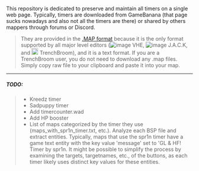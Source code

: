 This repository is dedicated to preserve and maintain all timers on a single web page. Typically, timers are downloaded from GameBanana (that page sucks nowadays and also not all the timers are there) or shared by others mappers through forums or Discord. 

> They are provided in the [.MAP format](https://developer.valvesoftware.com/wiki/MAP_(file_format)) because it is the only format supported by all major level editors (![image](https://github.com/G2Pavon/G2Pavon.github.io/assets/14117486/bb8f90f4-2733-4556-8367-501092a801e8) VHE, ![image](https://github.com/G2Pavon/G2Pavon.github.io/assets/14117486/24a58390-3f4b-43b0-9188-ec4ce9f8504c) J.A.C.K, and  <img src="https://github.com/G2Pavon/G2Pavon.github.io/assets/14117486/68e0fc81-9178-4291-96ac-8503d747331e" width="18" height="18"> TrenchBroom), and it is a text format. If you are a TrenchBroom user, you do not need to download any .map files. Simply copy raw file to your clipboard and paste it into your map.

---

  ##### *TODO*:
  > - Kreedz timer
  > - Sadpuppy timer
  > - Add timercounter.wad
  > - Add HP booster
  > - List of maps categorized by the timer they use (maps_with_spr1n_timer.txt, etc.). Analyze each BSP file and extract entities. Typically, maps that use the spr1n timer have a game text entity with the key value 'message' set to 'GL & HF! Timer by spr1n. It might be possible to simplify the process by examining the targets, targetnames, etc., of the buttons, as each timer likely uses distinct key values for these entities.
